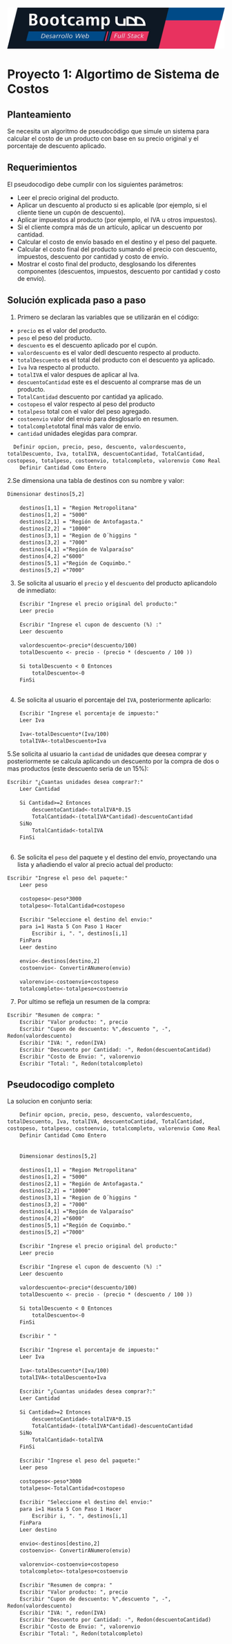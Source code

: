 ![banner](banner.png)

# Proyecto 1: Algortimo de Sistema de Costos
## Planteamiento
Se necesita un algoritmo de pseudocódigo que simule un sistema para calcular el costo de un producto con base en su precio original y el porcentaje de descuento aplicado.

## Requerimientos
El pseudocodigo debe cumplir con los siguientes parámetros:
- Leer el precio original del producto.
- Aplicar un descuento al producto si es aplicable (por ejemplo, si el cliente tiene un cupón de descuento).
- Aplicar impuestos al producto (por ejemplo, el IVA u otros impuestos).
- Si el cliente compra más de un artículo, aplicar un descuento por cantidad.
- Calcular el costo de envío basado en el destino y el peso del paquete.
- Calcular el costo final del producto sumando el precio con descuento, impuestos, descuento por cantidad y costo de envío.
- Mostrar el costo final del producto, desglosando los diferentes componentes (descuentos, impuestos, descuento por cantidad y costo de envío).

## Solución explicada paso a paso
1. Primero se declaran las variables que se utilizarán en el código:

- `precio` es el valor del producto.
- `peso` el peso del producto.
- `descuento` es el descuento aplicado por el cupón.
- `valordescuento` es el valor dedl descuento respecto al producto.
- `totalDescuento` es el total del producto con el descuento ya aplicado.
- `Iva` Iva respecto al producto.
- `totalIVA` el valor despues de aplicar al Iva.
- `descuentoCantidad` este es el descuento al comprarse mas de un producto.
- `TotalCantidad` descuento por cantidad ya aplicado.
- `costopeso` el valor respecto al peso del producto
- `totalpeso` total con el valor del peso agregado.
- `costoenvio` valor del envio para desglosarlo en resumen.
- `totalcompleto`total final más valor de envio.
- `cantidad` unidades elegidas para comprar.

```
  Definir opcion, precio, peso, descuento, valordescuento, totalDescuento, Iva, totalIVA, descuentoCantidad, TotalCantidad, costopeso, totalpeso, costoenvio, totalcompleto, valorenvio Como Real
	Definir Cantidad Como Entero
```

2.Se dimensiona una tabla de destinos con su nombre y valor:
```
Dimensionar destinos[5,2]
	
	destinos[1,1] = "Region Metropolitana"
	destinos[1,2] = "5000"
	destinos[2,1] = "Región de Antofagasta."
	destinos[2,2] = "10000"
	destinos[3,1] = "Region de O´higgins "
	destinos[3,2] = "7000"
	destinos[4,1] ="Región de Valparaíso"
	destinos[4,2] ="6000"
	destinos[5,1] ="Región de Coquimbo."
	destinos[5,2] ="7000"
```

3. Se solicita al usuario el `precio` y el `descuento` del producto aplicandolo de inmediato:

```
	Escribir "Ingrese el precio original del producto:"
	Leer precio
	
	Escribir "Ingrese el cupon de descuento (%) :"
	Leer descuento

	valordescuento<-precio*(descuento/100)
	totalDescuento <- precio - (precio * (descuento / 100 ))
	
	Si totalDescuento < 0 Entonces
		totalDescuento<-0
	FinSi
	

```

4. Se solicita al usuario el porcentaje del `IVA`, posteriormente aplicarlo:
```
	Escribir "Ingrese el porcentaje de impuesto:"
	Leer Iva 
	
	Iva<-totalDescuento*(Iva/100)
	totalIVA<-totalDescuento+Iva

```

5.Se solicita al usuario la `cantidad` de unidades que deesea comprar y posteriormente se calcula aplicando un descuento por la compra de dos o mas productos (este descuento seria de un 15%):

```
Escribir "¿Cuantas unidades desea comprar?:"
	Leer Cantidad
	
	Si Cantidad>=2 Entonces
		descuentoCantidad<-totalIVA*0.15
		TotalCantidad<-(totalIVA*Cantidad)-descuentoCantidad
	SiNo
		TotalCantidad<-totalIVA
	FinSi
	
```

6. Se solicita el `peso` del paquete y el destino del envío, proyectando una lista y añadiendo el valor al precio actual del producto:
```
Escribir "Ingrese el peso del paquete:"
	Leer peso
	
	costopeso<-peso*3000  
	totalpeso<-TotalCantidad+costopeso
	
	Escribir "Seleccione el destino del envio:"
	para i=1 Hasta 5 Con Paso 1 Hacer
		Escribir i, ". ", destinos[i,1]
	FinPara
	Leer destino
	
	envio<-destinos[destino,2]
	costoenvio<- ConvertirANumero(envio)
	
	valorenvio<-costoenvio+costopeso
	totalcompleto<-totalpeso+costoenvio
```

7. Por ultimo se refleja un resumen de la compra:

```
Escribir "Resumen de compra: "
	Escribir "Valor producto: ", precio
	Escribir "Cupon de descuento: %",descuento ", -", Redon(valordescuento)
	Escribir "IVA: ", redon(IVA)
	Escribir "Descuento por Cantidad: -", Redon(descuentoCantidad)
	Escribir "Costo de Envio: ", valorenvio 
	Escribir "Total: ", Redon(totalcompleto)
```

## Pseudocodigo completo

La solucion en conjunto seria:
```
	Definir opcion, precio, peso, descuento, valordescuento, totalDescuento, Iva, totalIVA, descuentoCantidad, TotalCantidad, costopeso, totalpeso, costoenvio, totalcompleto, valorenvio Como Real
	Definir Cantidad Como Entero
	
	
	Dimensionar destinos[5,2]
	
	destinos[1,1] = "Region Metropolitana"
	destinos[1,2] = "5000"
	destinos[2,1] = "Región de Antofagasta."
	destinos[2,2] = "10000"
	destinos[3,1] = "Region de O´higgins "
	destinos[3,2] = "7000"
	destinos[4,1] ="Región de Valparaíso"
	destinos[4,2] ="6000"
	destinos[5,1] ="Región de Coquimbo."
	destinos[5,2] ="7000"
	
	Escribir "Ingrese el precio original del producto:"
	Leer precio
	
	Escribir "Ingrese el cupon de descuento (%) :"
	Leer descuento
	
	valordescuento<-precio*(descuento/100)
	totalDescuento <- precio - (precio * (descuento / 100 ))
	
	Si totalDescuento < 0 Entonces
		totalDescuento<-0
	FinSi
	
	Escribir " "
	
	Escribir "Ingrese el porcentaje de impuesto:"
	Leer Iva 
	
	Iva<-totalDescuento*(Iva/100)
	totalIVA<-totalDescuento+Iva
	
	Escribir "¿Cuantas unidades desea comprar?:"
	Leer Cantidad
	
	Si Cantidad>=2 Entonces
		descuentoCantidad<-totalIVA*0.15
		TotalCantidad<-(totalIVA*Cantidad)-descuentoCantidad
	SiNo
		TotalCantidad<-totalIVA
	FinSi
	
	Escribir "Ingrese el peso del paquete:"
	Leer peso
	
	costopeso<-peso*3000  
	totalpeso<-TotalCantidad+costopeso
	
	Escribir "Seleccione el destino del envio:"
	para i=1 Hasta 5 Con Paso 1 Hacer
		Escribir i, ". ", destinos[i,1]
	FinPara
	Leer destino
	
	envio<-destinos[destino,2]
	costoenvio<- ConvertirANumero(envio)
	
	valorenvio<-costoenvio+costopeso
	totalcompleto<-totalpeso+costoenvio
	
	Escribir "Resumen de compra: "
	Escribir "Valor producto: ", precio
	Escribir "Cupon de descuento: %",descuento ", -", Redon(valordescuento)
	Escribir "IVA: ", redon(IVA)
	Escribir "Descuento por Cantidad: -", Redon(descuentoCantidad)
	Escribir "Costo de Envio: ", valorenvio 
	Escribir "Total: ", Redon(totalcompleto)
```





